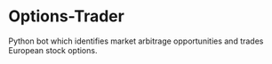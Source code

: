 # Options-Trader

Python bot which identifies market arbitrage opportunities and trades European stock options.
